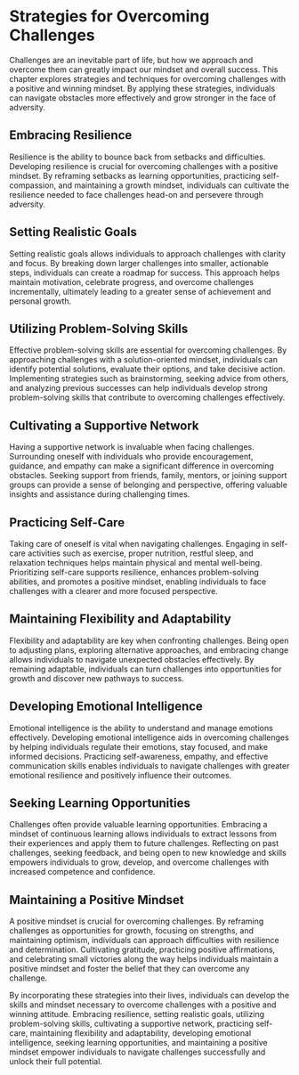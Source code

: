 Strategies for Overcoming Challenges
===============================================

Challenges are an inevitable part of life, but how we approach and overcome them can greatly impact our mindset and overall success. This chapter explores strategies and techniques for overcoming challenges with a positive and winning mindset. By applying these strategies, individuals can navigate obstacles more effectively and grow stronger in the face of adversity.

Embracing Resilience
--------------------

Resilience is the ability to bounce back from setbacks and difficulties. Developing resilience is crucial for overcoming challenges with a positive mindset. By reframing setbacks as learning opportunities, practicing self-compassion, and maintaining a growth mindset, individuals can cultivate the resilience needed to face challenges head-on and persevere through adversity.

Setting Realistic Goals
-----------------------

Setting realistic goals allows individuals to approach challenges with clarity and focus. By breaking down larger challenges into smaller, actionable steps, individuals can create a roadmap for success. This approach helps maintain motivation, celebrate progress, and overcome challenges incrementally, ultimately leading to a greater sense of achievement and personal growth.

Utilizing Problem-Solving Skills
--------------------------------

Effective problem-solving skills are essential for overcoming challenges. By approaching challenges with a solution-oriented mindset, individuals can identify potential solutions, evaluate their options, and take decisive action. Implementing strategies such as brainstorming, seeking advice from others, and analyzing previous successes can help individuals develop strong problem-solving skills that contribute to overcoming challenges effectively.

Cultivating a Supportive Network
--------------------------------

Having a supportive network is invaluable when facing challenges. Surrounding oneself with individuals who provide encouragement, guidance, and empathy can make a significant difference in overcoming obstacles. Seeking support from friends, family, mentors, or joining support groups can provide a sense of belonging and perspective, offering valuable insights and assistance during challenging times.

Practicing Self-Care
--------------------

Taking care of oneself is vital when navigating challenges. Engaging in self-care activities such as exercise, proper nutrition, restful sleep, and relaxation techniques helps maintain physical and mental well-being. Prioritizing self-care supports resilience, enhances problem-solving abilities, and promotes a positive mindset, enabling individuals to face challenges with a clearer and more focused perspective.

Maintaining Flexibility and Adaptability
----------------------------------------

Flexibility and adaptability are key when confronting challenges. Being open to adjusting plans, exploring alternative approaches, and embracing change allows individuals to navigate unexpected obstacles effectively. By remaining adaptable, individuals can turn challenges into opportunities for growth and discover new pathways to success.

Developing Emotional Intelligence
---------------------------------

Emotional intelligence is the ability to understand and manage emotions effectively. Developing emotional intelligence aids in overcoming challenges by helping individuals regulate their emotions, stay focused, and make informed decisions. Practicing self-awareness, empathy, and effective communication skills enables individuals to navigate challenges with greater emotional resilience and positively influence their outcomes.

Seeking Learning Opportunities
------------------------------

Challenges often provide valuable learning opportunities. Embracing a mindset of continuous learning allows individuals to extract lessons from their experiences and apply them to future challenges. Reflecting on past challenges, seeking feedback, and being open to new knowledge and skills empowers individuals to grow, develop, and overcome challenges with increased competence and confidence.

Maintaining a Positive Mindset
------------------------------

A positive mindset is crucial for overcoming challenges. By reframing challenges as opportunities for growth, focusing on strengths, and maintaining optimism, individuals can approach difficulties with resilience and determination. Cultivating gratitude, practicing positive affirmations, and celebrating small victories along the way helps individuals maintain a positive mindset and foster the belief that they can overcome any challenge.

By incorporating these strategies into their lives, individuals can develop the skills and mindset necessary to overcome challenges with a positive and winning attitude. Embracing resilience, setting realistic goals, utilizing problem-solving skills, cultivating a supportive network, practicing self-care, maintaining flexibility and adaptability, developing emotional intelligence, seeking learning opportunities, and maintaining a positive mindset empower individuals to navigate challenges successfully and unlock their full potential.
